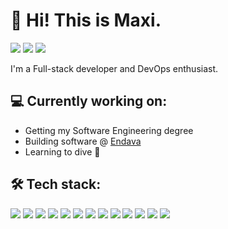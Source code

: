 # 👋 Hi! This is Maxi.

<p align="left">
<a href="https://mxgutierrez.com"><img src="https://img.shields.io/badge/-mxgutierrez.com-3423A6?style=flat&logo=Google-Chrome&logoColor=white"/></a>
<a href="https://www.linkedin.com/in/mxgutierrez/"><img src="https://img.shields.io/badge/-mxgutierrez-0077B5?style=flat&logo=Linkedin&logoColor=white"/></a>
<a href="mailto:maxigutierrez23@gmail.com"><img src="https://img.shields.io/badge/-maxigutierrez23@gmail.com-D14836?style=flat&logo=Gmail&logoColor=white"/></a>
</p>

I'm a Full-stack developer and DevOps enthusiast.

## 💻 Currently working on:

- Getting my Software Engineering degree
- Building software @ [Endava](https://www.endava.com/)
- Learning to dive 🤿

## 🛠 Tech stack:

<p align="left">
  <a><img src="https://img.shields.io/badge/-JavaScript-05122A?style=flat&logo=javascript"/></a>
  <a><img src="https://img.shields.io/badge/-TypeScript-05122A?style=flat&logo=TypeScript"/></a>
  <a><img src="https://img.shields.io/badge/-HTML-05122A?style=flat&logo=HTML5"/></a>
  <a><img src="https://img.shields.io/badge/-CSS-05122A?style=flat&logo=CSS3&logoColor=1572B6"/></a>
  <a><img src="https://img.shields.io/badge/-Tailwind_CSS-05122A?style=flat&logo=tailwind-css"/></a>
<a><img src="https://img.shields.io/badge/-React-05122A?style=flat&logo=React"/></a>
  <a><img src="https://img.shields.io/badge/Vue.js-05122A?style=flat&logo=vue.js"/></a>
<a><img src="https://img.shields.io/badge/Laravel-05122A?style=flat&logo=laravel"/></a>
<a><img src="https://img.shields.io/badge/Node.js-05122A?style=flat&logo=node.js"/></a>
<a><img src="https://img.shields.io/badge/-Next.js-05122A?style=flat&logo=next.js"/></a>
<a><img src="https://img.shields.io/badge/-MySQL-05122A?style=flat-square&logo=mysql"/></a>
<a><img src="https://img.shields.io/badge/PostgreSQL-05122A?style=flat&logo=postgresql"/></a>
<a><img src="https://img.shields.io/badge/AWS-05122A?style=flat&logo=amazon-aws"/></a>
</p>
